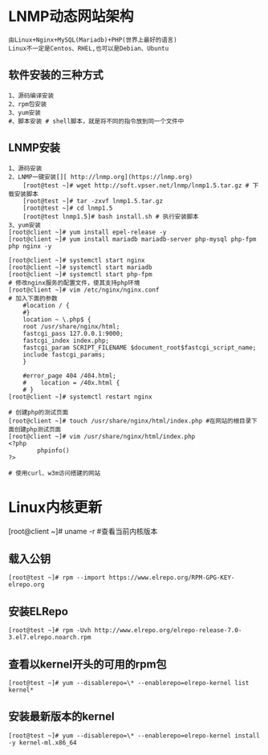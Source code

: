 # LNMP动态网站架构
    由Linux+Nginx+MySQL(Mariadb)+PHP(世界上最好的语言)
    Linux不一定是Centos、RHEL,也可以是Debian、Ubuntu

## 软件安装的三种方式
    1、源码编译安装
    2、rpm包安装
    3、yum安装
    #、脚本安装 # shell脚本，就是将不同的指令放到同一个文件中

## LNMP安装
    1、源码安装
    2、LNMP一键安装[][ http://lnmp.org](https://lnmp.org)
        [root@test ~]# wget http://soft.vpser.net/lnmp/lnmp1.5.tar.gz # 下载安装脚本
        [root@test ~]# tar -zxvf lnmp1.5.tar.gz 
        [root@test ~]# cd lnmp1.5
        [root@test lnmp1.5]# bash install.sh # 执行安装脚本
    3、yum安装   
    [root@client ~]# yum install epel-release -y
    [root@client ~]# yum install mariadb mariadb-server php-mysql php-fpm php nginx -y
 
    [root@client ~]# systemctl start nginx
    [root@client ~]# systemctl start mariadb
    [root@client ~]# systemctl start php-fpm
    # 修改nginx服务的配置文件，使其支持php环境
    [root@client ~]# vim /etc/nginx/nginx.conf
    # 加入下面的参数
        #location / {
        #}
        location ~ \.php$ {
        root /usr/share/nginx/html;
        fastcgi_pass 127.0.0.1:9000;
        fastcgi_index index.php;
        fastcgi_param SCRIPT_FILENAME $document_root$fastcgi_script_name;
        include fastcgi_params;
        }

        #error_page 404 /404.html;
        #    location = /40x.html {
        # }
    [root@client ~]# systemctl restart nginx

    # 创建php的测试页面
    [root@client ~]# touch /usr/share/nginx/html/index.php #在网站的根目录下面创建php测试页面
    [root@client ~]# vim /usr/share/nginx/html/index.php
    <?php
            phpinfo()
    ?>

    # 使用curl、w3m访问搭建的网站


# Linux内核更新
[root@client ~]# uname -r #查看当前内核版本
## 载入公钥
    [root@test ~]# rpm --import https://www.elrepo.org/RPM-GPG-KEY-elrepo.org

## 安装ELRepo
    [root@test ~]# rpm -Uvh http://www.elrepo.org/elrepo-release-7.0-3.el7.elrepo.noarch.rpm

## 查看以kernel开头的可用的rpm包
    [root@test ~]# yum --disablerepo=\* --enablerepo=elrepo-kernel list kernel*

## 安装最新版本的kernel
    [root@test ~]# yum --disablerepo=\* --enablerepo=elrepo-kernel install -y kernel-ml.x86_64